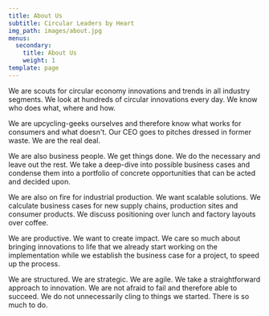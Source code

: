 ```yaml
---
title: About Us
subtitle: Circular Leaders by Heart
img_path: images/about.jpg
menus:
  secondary:
    title: About Us
    weight: 1
template: page
---
```

We are scouts for circular economy innovations and trends in all industry segments. We look at hundreds of circular innovations every day. We know who does what, where and how.

We are upcycling-geeks ourselves and therefore know what works for consumers and what doesn't. Our CEO goes to pitches dressed in former waste. We are the real deal.

We are also business people. We get things done. We do the necessary and leave out the rest. We take a deep-dive into possible business cases and condense them into a portfolio of concrete opportunities that can be acted and decided upon.

We are also on fire for industrial production. We want scalable solutions. We calculate business cases for new supply chains, production sites and consumer products. We discuss positioning over lunch and factory layouts over coffee.

We are productive. We want to create impact. We care so much about bringing innovations to life that we already start working on the implementation while we establish the business case for a project, to speed up the process.

We are structured. We are strategic. We are agile. We take a straightforward approach to innovation. We are not afraid to fail and therefore able to succeed. We do not unnecessarily cling to things we started. There is so much to do.
